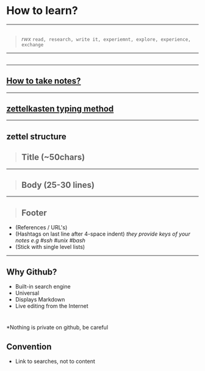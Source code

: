 # How to learn?
---
##
> *rwx*
> `read, research, write it, experiemnt, explore, experience, exchange`
--- 
## 
---
## [How to take notes?](luhmann.surge.sh)
---
## [zettelkasten typing method](zettelkasten.de)
---
## zettel structure

> ## Title (~50chars)
---
> ## Body (25-30 lines)
---
> ## Footer
* (References / URL's)
* (Hashtags on last line after 4-space indent) *they provide keys of your notes e.g #ssh #unix #bash*
* (Stick with single level lists)
---

## Why Github?
* Built-in search engine
* Universal
* Displays Markdown
* Live editing from the Internet
#
*Nothing is private on github, be careful

## Convention 

* Link to searches, not to content

